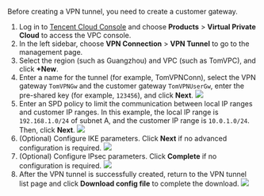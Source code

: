 Before creating a VPN tunnel, you need to create a customer gateway.
1. Log in to [Tencent Cloud Console](https://console.cloud.tencent.com/) and choose **Products** > **Virtual Private Cloud** to access the VPC console.
2. In the left sidebar, choose **VPN Connection** > **VPN Tunnel** to go to the management page.
3. Select the region (such as Guangzhou) and VPC (such as TomVPC), and click **+New**.
4. Enter a name for the tunnel (for example, TomVPNConn), select the VPN gateway `TomVPNGw` and the customer gateway `TomVPNUserGw`, enter the pre-shared key (for example, `123456`), and click **Next**.
 ![](https://main.qcloudimg.com/raw/16563ad3fdf63ce147bd2ffa35e5d014.png)
5. Enter an SPD policy to limit the communication between local IP ranges and customer IP ranges. In this example, the local IP range is `192.168.1.0/24` of subnet A, and the customer IP range is `10.0.1.0/24`. Then, click **Next**.
 ![](https://main.qcloudimg.com/raw/ee39d49c99ab4cd5883af7d2adb71788.png)
6. (Optional) Configure IKE parameters. Click **Next** if no advanced configuration is required.
 ![](https://main.qcloudimg.com/raw/4c003c6438a4c8e47e8057113edb1371.png)
7. (Optional) Configure IPsec parameters. Click **Complete** if no configuration is required.
 ![](https://main.qcloudimg.com/raw/3fe3a316218c475f6b5bfcf7a871167a.png)
8. After the VPN tunnel is successfully created, return to the VPN tunnel list page and click **Download config file** to complete the download.
 ![](https://main.qcloudimg.com/raw/00575f0bbbfb9aae0442731db89d042c.png)
